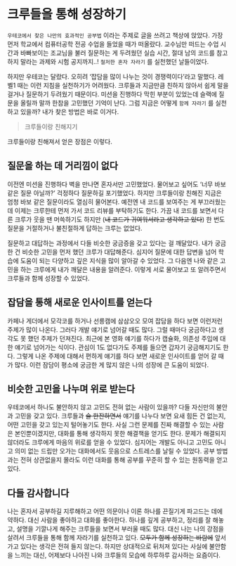 # 크루들을 통해 성장하기

`우테코에서 찾은 나만의 효과적인 공부법` 이라는 주제로 글을 쓰려고 책상에 앉았다. 가장 먼저 학교에서 컴퓨터공학 전공 수업을 들었을 때가 떠올랐다. 교수님만 떠드는 수업 시간과 바빠보이는 조교님을 불러 질문하는 게 두려웠던 실습 시간, 절대 남의 코드를 참고하지 말라는 과제와 시험 공지까지..! `철저한 혼자 자라기` 를 실천했던 날들이었다.

하지만 우테코는 달랐다. 오히려 ‘잡담을 많이 나누는 것이 경쟁력이다’라고 말했다. 레벨1 때는 이런 지침을 실천하기가 어려웠다. 크루들과 지금만큼 친하지 않아서 쉽게 말을 걸거나 질문하기 두려웠기 때문이다. 미션을 진행하다 막힌 부분이 있었는데 슬랙에 질문을 올릴까 말까 한참을 고민했던 기억이 난다. 그럼 지금은 어떻게 `함께 자라기` 를 실천하고 있을까? 내가 찾은 방법은 바로 이거다.

> 크루들이랑 친해지기
>

크루들이랑 친해져서 얻은 장점은 이렇다.

## 질문을 하는 데 거리낌이 없다

이전엔 미션을 진행하다 벽을 만나면 혼자서만 고민했었다. 물어보고 싶어도 ‘너무 바보 같은 질문 아닐까?’ 걱정하다 질문하길 포기했었다. 하지만 크루들이랑 친해진 지금은 엄청 바보 같은 질문이라도 열심히 물어본다. 예전엔 내 코드를 보여주는 게 부끄러웠는데 이제는 크루한테 먼저 가서 코드 리뷰를 부탁하기도 한다. 가끔 내 코드를 보면서 다른 크루가 웃을 땐 머쓱하기도 하지만 (~~내 코드가 귀여워서라고 생각하고 있다~~) 한 번도 질문을 거절하거나 불친절하게 답하는 크루는 없었다.

질문하고 대답하는 과정에서 다들 비슷한 궁금증을 갖고 있다는 걸 깨달았다. 내가 궁금한 건 비슷한 고민을 먼저 했던 크루가 대답해준다. 심지어 질문에 대한 답변을 넘어 학습에 도움이 되는 다양하고 깊은 지식을 많이 알아갈 수 있었다. 그 다음엔 나와 같은 고민을 하는 크루에게 내가 깨달은 내용을 알려준다. 이렇게 서로 물어보고 또 알려주면서 크루들과 함께 성장할 수 있었다.

## 잡담을 통해 새로운 인사이트를 얻는다

카페나 게더에서 모각코를 하거나 선릉캠에 삼삼오오 모여 잡담을 하다 보면 이런저런 주제가 많이 나온다. 그러다 개발 얘기로 넘어갈 때도 많다. 그럴 때마다 궁금하다고 생각도 못 했던 주제가 던져진다. 최근에 본 영화 얘기를 하다가 캡슐화, 의존성 주입에 대한 얘기로 넘어가는 식이다. 관심이 1도 없다가도 주제를 들으면 갑자기 궁금해지기도 한다. 그렇게 나온 주제에 대해서 편하게 얘기를 하다 보면 새로운 인사이트를 얻어 갈 때가 많다. 이런 잠담이 평소에 궁금한 게 많지 않은 나의 성장에 큰 도움이 되었다.

## 비슷한 고민을 나누며 위로 받는다

우테코에서 하나도 불안하지 않고 고민도 전혀 없는 사람이 있을까? 다들 자신만의 불안과 고민을 갖고 있다. 크루들과 ~~술 한잔하면서~~ 얘기를 나누다 보면 요새 힘든 건 없는지, 어떤 고민을 갖고 있는지 털어놓기도 한다. 사실 그런 문제를 진짜 해결할 수 있는 사람은 본인뿐이겠지만, 대화를 통해 생각하지 못한 해결책을 얻기도 한다. 문제가 해결되지 않더라도 크루에게 마음의 위로를 얻을 수 있었다. 심지어는 개발도 아니고 고민도 아니고 의미 없는 드립만 오가는 대화에서도 웃음으로 스트레스를 날릴 수 있었다. 공부 방법과는 전혀 상관없을지 몰라도 이런 대화를 통해 공부를 꾸준히 할 수 있는 원동력을 얻고 있다.

## 다들 감사합니다

나는 혼자서 공부하길 지루해하고 어떤 의문이나 이론 하나를 끈질기게 파고드는 데에 약하다. 대신 사람을 좋아하고 대화를 좋아한다. 하나를 깊게 공부하고, 정리를 잘 해놓고, 설명을 기깔나게 해주는 크루들을 보면서 부러울 때도 많다. 대신 나는 나의 강점을 살려서 크루들을 통해 함께 자라기를 실천하고 있다. ~~모두가 함께 성장하는 바람에~~ 앞서가고 있다는 생각은 전혀 들지 않는다. 하지만 상대적으로 뒤처져 있다는 사실에 불안함을 느끼는 대신, 어제보다 나아진 나와 크루들의 모습에 하루하루 감사하는 요즘이다.
